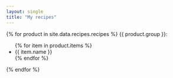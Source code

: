 ```yaml
---
layout: single
title: "My recipes"
---
```


{% for product in site.data.recipes.recipes %}
<span>{{ product.group }}:</span>
<ul>
    {% for item in product.items %}
    <li>{{ item.name }}</li>
    {% endfor %}
</ul>
{% endfor %}